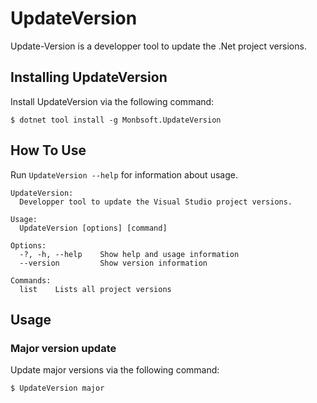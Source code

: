 # UpdateVersion

Update-Version is a developper tool to update the .Net project versions.

## Installing UpdateVersion

Install UpdateVersion via the following command:

```text
$ dotnet tool install -g Monbsoft.UpdateVersion
```

## How To Use

Run `UpdateVersion --help` for information about usage.

```text
UpdateVersion:
  Developper tool to update the Visual Studio project versions.

Usage:
  UpdateVersion [options] [command]

Options:
  -?, -h, --help    Show help and usage information
  --version         Show version information

Commands:
  list    Lists all project versions
```

## Usage

### Major version update

Update major versions via the following command:

```text
$ UpdateVersion major
```
